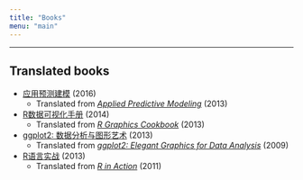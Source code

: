 ```yaml
---
title: "Books"
menu: "main"
---
```


<div class="mx-0 mx-md-4">
<hr>
</div>

## Translated books

- [应用预测建模](https://book.douban.com/subject/26800150/) (2016)
  - Translated from _[Applied Predictive Modeling](http://appliedpredictivemodeling.com/)_ (2013)
- [R数据可视化手册](https://book.douban.com/subject/25873705/) (2014)
  - Translated from _[R Graphics Cookbook](https://r-graphics.org/)_ (2013)
- [ggplot2: 数据分析与图形艺术](https://book.douban.com/subject/24527091/) (2013)
  - Translated from _[ggplot2: Elegant Graphics for Data Analysis](https://ggplot2-book.org/)_ (2009)
- [R语言实战](https://book.douban.com/subject/20382244/) (2013)
  - Translated from _[R in Action](https://www.manning.com/books/r-in-action)_ (2011)
